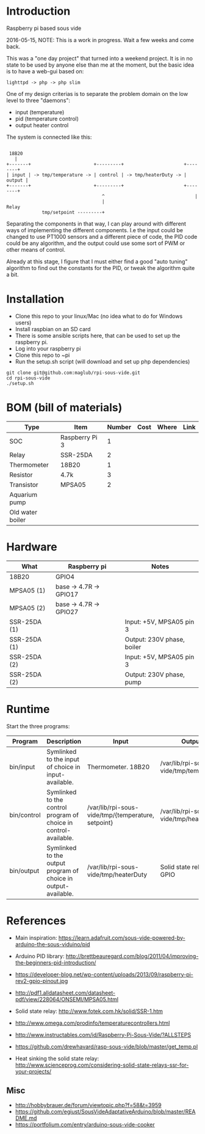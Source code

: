 # Introduction
Raspberry pi based sous vide

2016-05-15, NOTE: This is a work in progress. Wait a few weeks and come back.


This was a "one day project" that turned into a weekend project. It is in no state to be used by anyone else than me at the moment, but the basic idea is to have a web-gui based on:

````
lighttpd -> php -> php slim
````

One of my design criterias is to separate the problem domain on the low level to three "daemons":

* input (temperature)
* pid (temperature control)
* output heater control

The system is connected like this:

```

 18B20
   |
+-------+                       +---------+                      +--------+
| input | -> tmp/temperature -> | control | -> tmp/heaterDuty -> | output |
+-------+                       +---------+                      +--------+
                                   ^                                 |
                                   |                               Relay
             tmp/setpoint ---------+
```


Separating the components in that way, I can play around with different ways of implementing the different components. I.e the input could be changed to use PT1000 sensors and a different piece of code, the PID code could be any algorithm, and the output could use some sort of PWM or other means of control.

Already at this stage, I figure that I must either find a good "auto tuning" algorithm to find out the constants for the PID, or tweak the algorithm quite a bit.

# Installation

* Clone this repo to your linux/Mac (no idea what to do for Windows users)
* Install raspbian on an SD card
* There is some ansible scripts here, that can be used to set up the raspberry pi.
* Log into your raspberry pi
* Clone this repo to ~pi
* Run the setup.sh script (will download and set up php dependencies)

```
git clone git@github.com:maglub/rpi-sous-vide.git
cd rpi-sous-vide
./setup.sh
```

# BOM (bill of materials)

| Type | Item            | Number | Cost | Where | Link |
|-------|----------------|--------|------|-------|------|
| SOC   | Raspberry Pi 3 |      1 |      |       |      |
| Relay | SSR-25DA       |      2 |      |       |      |
| Thermometer | 18B20    |      1 |      |       |      |
| Resistor | 4.7k        |      3 |      |       |      |
| Transistor| MPSA05     |      2 |      |       |      |
| Aquarium pump |
| Old water boiler |


# Hardware

| What       | Raspberry pi | Notes |
|------------|--------------|-------|
| 18B20      | GPIO4        |       |
| MPSA05 (1) | base -> 4.7R -> GPIO17       | |
| MPSA05 (2) | base -> 4.7R -> GPIO27       |
| SSR-25DA (1)| | Input: +5V, MPSA05 pin 3 |
| SSR-25DA (1)| | Output: 230V phase, boiler |
| SSR-25DA (2)| | Input: +5V, MPSA05 pin 3 |
| SSR-25DA (2)| | Output: 230V phase, pump |

# Runtime




Start the three programs:

| Program | Description | Input | Output |
|---------|-------------|-------|--------|
| bin/input   | Symlinked to the input of choice in input-available. | Thermometer. 18B20 | /var/lib/rpi-sous-vide/tmp/temperature                                             |
| bin/control | Symlinked to the control program of choice in control-available. | /var/lib/rpi-sous-vide/tmp/{temperature, setpoint} | /var/lib/rpi-sous-vide/tmp/heaterDuty  |
| bin/output  | Symlinked to the output program of choice in output-available.   | /var/lib/rpi-sous-vide/tmp/heaterDuty              | Solid state relay over GPIO            |

# References

* Main inspiration: https://learn.adafruit.com/sous-vide-powered-by-arduino-the-sous-viduino/pid
* Arduino PID library: http://brettbeauregard.com/blog/2011/04/improving-the-beginners-pid-introduction/

* https://developer-blog.net/wp-content/uploads/2013/09/raspberry-pi-rev2-gpio-pinout.jpg
* http://pdf1.alldatasheet.com/datasheet-pdf/view/228064/ONSEMI/MPSA05.html

* Solid state relay: http://www.fotek.com.hk/solid/SSR-1.htm
* http://www.omega.com/prodinfo/temperaturecontrollers.html
* http://www.instructables.com/id/Raspberry-Pi-Sous-Vide/?ALLSTEPS
* https://github.com/drewhavard/rasp-sous-vide/blob/master/get_temp.pl
* Heat sinking the solid state relay: http://www.scienceprog.com/considering-solid-state-relays-ssr-for-your-projects/

## Misc

* http://hobbybrauer.de/forum/viewtopic.php?f=58&t=3959
* https://github.com/egiust/SousVideAdaptativeArduino/blob/master/README.md
* https://portfolium.com/entry/arduino-sous-vide-cooker
